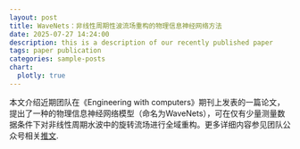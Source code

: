 ```yaml
---
layout: post
title: WaveNets：非线性周期性波流场重构的物理信息神经网络方法
date: 2025-07-27 14:24:00
description: this is a description of our recently published paper
tags: paper publication
categories: sample-posts
chart:
  plotly: true
---
```


本文介绍近期团队在《Engineering with computers》期刊上发表的一篇论文，提出了一种的物理信息神经网络模型（命名为WaveNets），可在仅有少量测量数据条件下对非线性周期水波中的旋转流场进行全域重构。更多详细内容参见团队公众号相关[推文](https://mp.weixin.qq.com/s/QbsBemI_MDPHwiV6GbOhdQ).